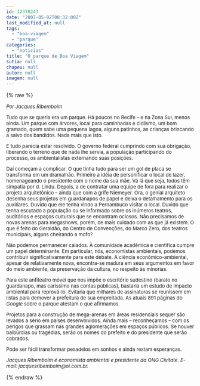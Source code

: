 ```yaml
---
id: 12378243
date: "2007-05-02T08:32:00Z"
last_modified_at: null
tags:
  - "boa-viagem"
  - "parque"
categories:
  - "noticias"
title: "O parque de Boa Viagem"
sutia: null
chapeu: null
autor: null
imagem: null
---
```

{% raw %}
<p><P><FONT face=\"Verdana, Arial, Helvetica, sans-serif\" size=2><FONT face=\"Verdana, Arial, Helvetica, sans-serif\" size=1><FONT size=2></p>
<p><DIV id=corpo style=\"FONT-SIZE: 90%\"><I>Por Jacques Ribemboim </p>
<p><P></I>Tudo que se queria era um parque. Há poucos no Recife – e na Zona Sul, menos ainda. Um parque com árvores, local para caminhadas e ciclismo, um bom gramado, quem sabe uma pequena lagoa, alguns patinhos, as crianças brincando a salvo dos bandidos. Nada mais que isto. </p>
<p><P>E tudo parecia estar resolvido. O governo federal cumprindo com sua obrigação, liberando o terreno que de nada lhe servia, a população participando do processo, os ambientalistas externando suas posições. </p>
<p><P>Daí começam a complicar. O que tinha tudo para ser um gol de placa se transforma em um dramalhão. Primeiro a idéia de personificar o local de lazer, homenageando o presidente com o nome da sua mãe. Vá lá que seja, todos têm simpatia por d. Lindu. Depois, a de contratar uma equipe de fora para realizar o projeto arquitetônico – ainda que com a grife Niemeyer. Ora, o genial arquiteto desenha seus projetos em guardanapos de papel e deixa o detalhamento para os auxiliares. Duvido que ele tenha vindo a Pernambuco visitar o local. Duvido que tenha escutado a população ou se informado sobre os inúmeros teatros, auditórios e espaços culturais que se encontram ociosos. Não precisamos de novas arenas para megashows, porém, de mais cuidado com as que já existem. O que é feito do Geraldão, do Centro de Convenções, do Marco Zero, dos teatros municipais, alguns cheirando a mofo? </p>
<p><P>Não podemos permanecer calados. À comunidade acadêmica e científica cumpre um papel determinante. Em particular, nós, economistas ambientais, podemos contribuir significativamente para este debate. A ciência econômico-ambiental, apesar de relativamente nova, encontra-se madura em seus argumentos em favor do meio ambiente, da preservação da cultura, no respeito às minorias. </p>
<p><P>Para este anfiteatro móvel que nos impõe o escritório sudestino (barato no guardanapo, mas caríssimo nas contas públicas), bastaria um estudo de impacto ambiental para reprová-lo. Evitaria que milhares de assinaturas se reunissem em listas para demover a prefeitura de sua empreitada. As atuais 891 páginas do <I>Google</I> sobre o parque atestam o que afirmamos. </p>
<p><P>Projetos para a construção de mega-arenas em áreas residenciais sequer são levados a sério em países desenvolvidos. Ainda mais – reconheçamos – com os perigos que grassam nas grandes aglomerações em espaços públicos. Se houver balbúrdias ou tragédias, serão os nomes do prefeito e do presidente que serão cobrados. </p>
<p><P>Pode ser fácil transformar pesadelos em sonhos e ainda restam esperanças. </p>
<p><P><I>Jacques Ribemboim é economista ambiental e presidente da ONG Civitate. E- mail: jacquesribemboim@oi.com.br.</I></B></I> </FONT></P></DIV></FONT></FONT> </p>
{% endraw %}